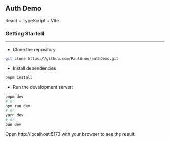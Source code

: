 ## Auth Demo

React + TypeScript + Vite

### Getting Started

---

- Clone the repository

```sh
git clone https://github.com/PaulAroo/authDemo.git
```

- Install dependencies

```sh
pnpm install
```

- Run the development server:

```sh
pnpm dev
# or
npm run dev
# or
yarn dev
# or
bun dev
```

Open http://localhost:5173 with your browser to see the result.
